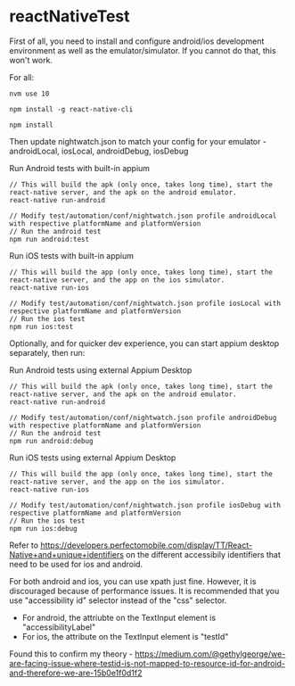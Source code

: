 # reactNativeTest

First of all, you need to install and configure android/ios development environment as well as the emulator/simulator. If you cannot do that, this won't work.

For all:
```
nvm use 10

npm install -g react-native-cli

npm install

```

Then update nightwatch.json to match your config for your emulator - androidLocal, iosLocal, androidDebug, iosDebug


Run Android tests with built-in appium
```
// This will build the apk (only once, takes long time), start the react-native server, and the apk on the android emulator.
react-native run-android

// Modify test/automation/conf/nightwatch.json profile androidLocal with respective platformName and platformVersion
// Run the android test
npm run android:test
```

Run iOS tests with built-in appium
```
// This will build the app (only once, takes long time), start the react-native server, and the app on the ios simulator.
react-native run-ios

// Modify test/automation/conf/nightwatch.json profile iosLocal with respective platformName and platformVersion
// Run the ios test
npm run ios:test
```

Optionally, and for quicker dev experience, you can start appium desktop separately, then run:

Run Android tests using external Appium Desktop
```
// This will build the apk (only once, takes long time), start the react-native server, and the apk on the android emulator.
react-native run-android

// Modify test/automation/conf/nightwatch.json profile androidDebug with respective platformName and platformVersion
// Run the android test
npm run android:debug
```

Run iOS tests using external Appium Desktop
```
// This will build the app (only once, takes long time), start the react-native server, and the app on the ios simulator.
react-native run-ios

// Modify test/automation/conf/nightwatch.json profile iosDebug with respective platformName and platformVersion
// Run the ios test
npm run ios:debug
```

Refer to https://developers.perfectomobile.com/display/TT/React-Native+and+unique+identifiers on the different accessibily identifiers that need to be used for ios and android. 

For both android and ios, you can use xpath just fine. However, it is discouraged because of performance issues. It is recommended that you use "accessibility id" selector instead of the "css" selector.
* For android, the attriubte on the TextInput element is "accessibilityLabel"
* For ios, the attribute on the TextInput element is "testId"

Found this to confirm my theory - https://medium.com/@gethylgeorge/we-are-facing-issue-where-testid-is-not-mapped-to-resource-id-for-android-and-therefore-we-are-15b0e1f0d1f2
